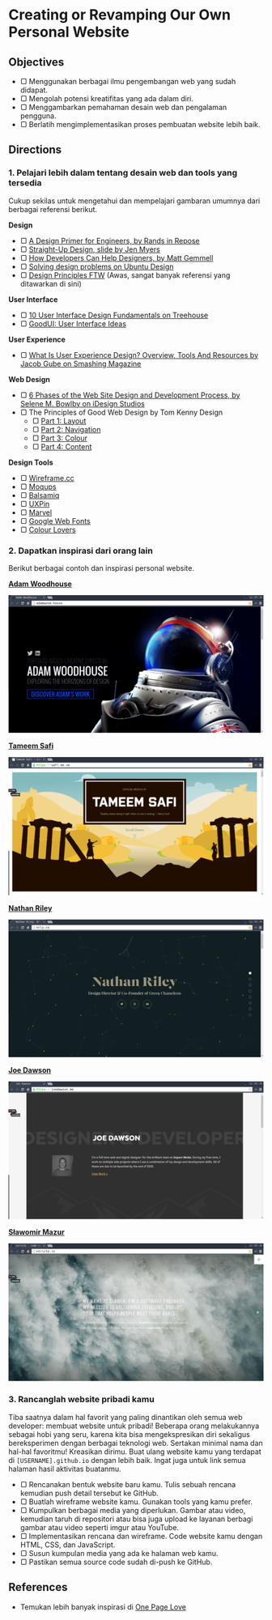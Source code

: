 # Creating or Revamping Our Own Personal Website

## Objectives

- ▢ Menggunakan berbagai ilmu pengembangan web yang sudah didapat.
- ▢ Mengolah potensi kreatifitas yang ada dalam diri.
- ▢ Menggambarkan pemahaman desain web dan pengalaman pengguna.
- ▢ Berlatih mengimplementasikan proses pembuatan website lebih baik.

## Directions

### 1. Pelajari lebih dalam tentang desain web dan tools yang tersedia

Cukup sekilas untuk mengetahui dan mempelajari gambaran umumnya dari berbagai referensi berikut.

**Design**

- ▢ [A Design Primer for Engineers, by Rands in Repose](http://randsinrepose.com/archives/a-design-primer-for-engineers)
- ▢ [Straight-Up Design, slide by Jen Myers](https://speakerdeck.com/jenmyers/straight-up-design)
- ▢ [How Developers Can Help Designers, by Matt Gemmell](http://mattgemmell.com/how-developers-can-help-designers)
- ▢ [Solving design problems on Ubuntu Design](http://design.canonical.com/2012/11/solving-design-problems)
- ▢ [Design Principles FTW](http://www.designprinciplesftw.com) (Awas, sangat banyak referensi yang ditawarkan di sini)

**User Interface**

- ▢ [10 User Interface Design Fundamentals on Treehouse](http://blog.teamtreehouse.com/10-user-interface-design-fundamentals)
- ▢ [GoodUI: User Interface Ideas](http://goodui.org)

**User Experience**

- ▢ [What Is User Experience Design? Overview, Tools And Resources by Jacob Gube on Smashing Magazine](https://www.smashingmagazine.com/2010/10/what-is-user-experience-design-overview-tools-and-resources)

**Web Design**

- ▢ [6 Phases of the Web Site Design and Development Process, by Selene M. Bowlby on iDesign Studios](http://www.idesignstudios.com/blog/web-design/phases-web-design-development-process)
- ▢ The Principles of Good Web Design by Tom Kenny Design
  - ▢ [Part 1: Layout](http://tomkenny.design/articles/the-principles-of-good-web-design-part-1-layout)
  - ▢ [Part 2: Navigation](http://tomkenny.design/articles/the-principles-of-good-web-design-part-2-navigation)
  - ▢ [Part 3: Colour](http://tomkenny.design/articles/the-principles-of-good-web-design-part-3-colour)
  - ▢ [Part 4: Content](http://tomkenny.design/articles/the-principles-of-good-web-design-part-4-content)

**Design Tools**

- ▢ [Wireframe.cc](https://wireframe.cc)
- ▢ [Moqups](https://moqups.com)
- ▢ [Balsamiq](https://balsamiq.com)
- ▢ [UXPin](https://www.uxpin.com)
- ▢ [Marvel](https://marvelapp.com)
- ▢ [Google Web Fonts](http://google.com/fonts)
- ▢ [Colour Lovers](http://colourlovers.com)

### 2. Dapatkan inspirasi dari orang lain

Berikut berbagai contoh dan inspirasi personal website.

**[Adam Woodhouse](http://adamwood.house)**

![](assets/adam-woodhouse.png)

**[Tameem Safi](https://safi.me.uk)**

![](assets/tameem-safi.png)

**[Nathan Riley](http://nrly.co)**

![](assets/nathan-riley.png)

**[Joe Dawson](http://joedawson.me)**

![](assets/joe-dawson.png)

**[Sławomir Mazur](http://stricte.io)**

![](assets/slawek.png)

### 3. Rancanglah website pribadi kamu

Tiba saatnya dalam hal favorit yang paling dinantikan oleh semua web developer: membuat website untuk pribadi! Beberapa orang melakukannya sebagai hobi yang seru, karena kita bisa mengekspresikan diri sekaligus bereksperimen dengan berbagai teknologi web. Sertakan minimal nama dan hal-hal favoritmu! Kreasikan dirimu. Buat ulang website kamu yang terdapat di `[USERNAME].github.io` dengan lebih baik. Ingat juga untuk link semua halaman hasil aktivitas buatanmu.

- ▢ Rencanakan bentuk website baru kamu. Tulis sebuah rencana kemudian push detail tersebut ke GitHub.
- ▢ Buatlah wireframe website kamu. Gunakan tools yang kamu prefer.
- ▢ Kumpulkan berbagai media yang diperlukan. Gambar atau video, kemudian taruh di repositori atau bisa juga upload ke layanan berbagi gambar atau video seperti imgur atau YouTube.
- ▢ Implementasikan rencana dan wireframe. Code website kamu dengan HTML, CSS, dan JavaScript.
- ▢ Susun kumpulan media yang ada ke halaman web kamu.
- ▢ Pastikan semua source code sudah di-push ke GitHub.

## References

- Temukan lebih banyak inspirasi di [One Page Love](https://onepagelove.com)
